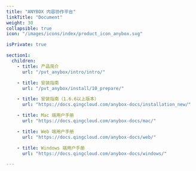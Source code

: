 ```yaml
---
title: "ANYBOX 内容协作平台"
linkTitle: "Document"
weight: 30
collapsible: true
icon: "/images/icons/index/product_icon_anybox.svg"

isPrivate: true

section1:
  children:
    - title: 产品简介
      url: "/pvt_anybox/intro/intro/"

    - title: 安装指南
      url: "/pvt_anybox/install/10_prepare/"

    - title: 安装指南（1.6.6以上版本）
      url: "https://docs.qingcloud.com/anybox-docs/installation_new/"

    - title: Mac 端用户手册
      url: "https://docs.qingcloud.com/anybox-docs/mac/"

    - title: Web 端用户手册
      url: "https://docs.qingcloud.com/anybox-docs/web/"

    - title: Windows 端用户手册
      url: "https://docs.qingcloud.com/anybox-docs/windows/"

---
```


